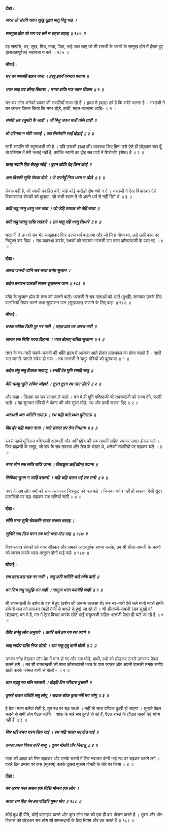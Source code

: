 #### दोहा :

##### जरउ सो संपति सदन सुखु सुहृद मातु पितु भाइ ।
##### सनमुख होत जो राम पद करै न सहस सहाइ ॥ १८५ ॥

वह सम्पत्ति, घर, सुख, मित्र, माता, पिता, भाई जल जाए जो श्री रामजी के चरणों के सम्मुख होने में हँसते हुए (प्रसन्नतापूर्वक) सहायता न करे ॥ १८५ ॥

#### चौपाई :

##### घर घर साजहिं बाहन नाना । हरषु हृदयँ परभात पयाना ॥
##### भरत जाइ घर कीन्ह बिचारू । नगरु बाजि गज भवन भँडारू ॥ १ ॥

घर-घर लोग अनेकों प्रकार की सवारियाँ सजा रहे हैं । हृदय में (बड़ा) हर्ष है कि सबेरे चलना है । भरतजी ने घर जाकर विचार किया कि नगर घोड़े, हाथी, महल-खजाना आदि- ॥ १ ॥

##### संपति सब रघुपति कै आही । जौं बिनु जतन चलौं तजि ताही ॥
##### तौ परिनाम न मोरि भलाई । पाप सिरोमनि साइँ दोहाई ॥ २ ॥

सारी सम्पत्ति श्री रघुनाथजी की है । यदि उसकी (रक्षा की) व्यवस्था किए बिना उसे ऐसे ही छोड़कर चल दूँ, तो परिणाम में मेरी भलाई नहीं है, क्योंकि स्वामी का द्रोह सब पापों में शिरोमणि (श्रेष्ठ) है ॥ २ ॥

##### करइ स्वामि हित सेवकु सोई । दूषन कोटि देइ किन कोई ॥
##### अस बिचारि सुचि सेवक बोले । जे सपनेहुँ निज धरम न डोले ॥ ३ ॥

सेवक वही है, जो स्वामी का हित करे, चाहे कोई करोड़ों दोष क्यों न दे । भरतजी ने ऐसा विचारकर ऐसे विश्वासपात्र सेवकों को बुलाया, जो कभी स्वप्न में भी अपने धर्म से नहीं डिगे थे ॥ ३ ॥

##### कहि सबु मरमु धरमु भल भाषा । जो जेहि लायक सो तेहिं राखा ॥
##### करि सबु जतनु राखि रखवारे । राम मातु पहिं भरतु सिधारे ॥ ४ ॥

भरतजी ने उनको सब भेद समझाकर फिर उत्तम धर्म बतलाया और जो जिस योग्य था, उसे उसी काम पर नियुक्त कर दिया । सब व्यवस्था करके, रक्षकों को रखकर भरतजी राम माता कौसल्याजी के पास गए ॥ ४ ॥

#### दोहा :

##### आरत जननी जानि सब भरत सनेह सुजान ।
##### कहेउ बनावन पालकीं सजन सुखासन जान ॥ १८६ ॥

स्नेह के सुजान (प्रेम के तत्व को जानने वाले) भरतजी ने सब माताओं को आर्त (दुःखी) जानकर उनके लिए पालकियाँ तैयार करने तथा सुखासन यान (सुखपाल) सजाने के लिए कहा ॥ १८६ ॥

#### चौपाई :

##### चक्क चक्कि जिमि पुर नर नारी । चहत प्रात उर आरत भारी ॥
##### जागत सब निसि भयउ बिहाना । भरत बोलाए सचिव सुजाना ॥ १ ॥

नगर के नर-नारी चकवे-चकवी की भाँति हृदय में अत्यन्त आर्त होकर प्रातःकाल का होना चाहते हैं । सारी रात जागते-जागते सबेरा हो गया । तब भरतजी ने चतुर मंत्रियों को बुलवाया ॥ १ ॥

##### कहेउ लेहु सबु तिलक समाजू । बनहिं देब मुनि रामहि राजू ॥
##### बेगि चलहु सुनि सचिव जोहारे । तुरत तुरग रथ नाग सँवारे ॥ २ ॥

और कहा - तिलक का सब सामान ले चलो । वन में ही मुनि वशिष्ठजी श्री रामचन्द्रजी को राज्य देंगे, जल्दी चलो । यह सुनकर मंत्रियों ने वंदना की और तुरंत घोड़े, रथ और हाथी सजवा दिए ॥ २ ॥

##### अरुंधती अरु अगिनि समाऊ । रथ चढ़ि चले प्रथम मुनिराऊ ॥
##### बिप्र बृंद चढ़ि बाहन नाना । चले सकल तप तेज निधाना ॥ ३ ॥

सबसे पहले मुनिराज वशिष्ठजी अरुंधती और अग्निहोत्र की सब सामग्री सहित रथ पर सवार होकर चले । फिर ब्राह्मणों के समूह, जो सब के सब तपस्या और तेज के भंडार थे, अनेकों सवारियों पर चढ़कर चले ॥ ३ ॥

##### नगर लोग सब सजि सजि जाना । चित्रकूट कहँ कीन्ह पयाना ॥
##### सिबिका सुभग न जाहिं बखानी । चढ़ि चढ़ि चलत भईं सब रानी ॥ ४ ॥

नगर के सब लोग रथों को सजा-सजाकर चित्रकूट को चल पड़े । जिनका वर्णन नहीं हो सकता, ऐसी सुंदर पालकियों पर चढ़-चढ़कर सब रानियाँ चलीं ॥ ४ ॥

#### दोहा :

##### सौंपि नगर सुचि सेवकनि सादर सकल चलाइ ।
##### सुमिरि राम सिय चरन तब चले भरत दोउ भाइ ॥ १८७ ॥

विश्वासपात्र सेवकों को नगर सौंपकर और सबको आदरपूर्वक रवाना करके, तब श्री सीता-रामजी के चरणों को स्मरण करके भरत-शत्रुघ्न दोनों भाई चले ॥ १८७ ॥

#### चौपाई :

##### राम दरस बस सब नर नारी । जनु करि करिनि चले तकि बारी ॥
##### बन सिय रामु समुझि मन माहीं । सानुज भरत पयादेहिं जाहीं ॥ १ ॥

श्री रामचन्द्रजी के दर्शन के वश में हुए (दर्शन की अनन्य लालसा से) सब नर-नारी ऐसे चले मानो प्यासे हाथी-हथिनी जल को तककर (बड़ी तेजी से बावले से हुए) जा रहे हों । श्री सीताजी-रामजी (सब सुखों को छोड़कर) वन में हैं, मन में ऐसा विचार करके छोटे भाई शत्रुघ्नजी सहित भरतजी पैदल ही चले जा रहे हैं ॥ १ ॥

##### देखि सनेहु लोग अनुरागे । उतरि चले हय गय रथ त्यागे ॥
##### जाइ समीप राखि निज डोली । राम मातु मृदु बानी बोली ॥ २ ॥

उनका स्नेह देखकर लोग प्रेम में मग्न हो गए और सब घोड़े, हाथी, रथों को छोड़कर उनसे उतरकर पैदल चलने लगे । तब श्री रामचन्द्रजी की माता कौसल्याजी भरत के पास जाकर और अपनी पालकी उनके समीप खड़ी करके कोमल वाणी से बोलीं - ॥ २ ॥

##### तात चढ़हु रथ बलि महतारी । होइहि प्रिय परिवारु दुखारी ॥
##### तुम्हरें चलत चलिहि सबु लोगू । सकल सोक कृस नहिं मग जोगू ॥ ३ ॥

हे बेटा! माता बलैया लेती है, तुम रथ पर चढ़ जाओ । नहीं तो सारा परिवार दुःखी हो जाएगा । तुम्हारे पैदल चलने से सभी लोग पैदल चलेंगे । शोक के मारे सब दुबले हो रहे हैं, पैदल रास्ते के (पैदल चलने के) योग्य नहीं हैं ॥ ३ ॥

##### सिर धरि बचन चरन सिरु नाई । रथ चढ़ि चलत भए दोउ भाई ॥
##### तमसा प्रथम दिवस करि बासू । दूसर गोमति तीर निवासू ॥ ४ ॥

माता की आज्ञा को सिर चढ़ाकर और उनके चरणों में सिर नवाकर दोनों भाई रथ पर चढ़कर चलने लगे । पहले दिन तमसा पर वास (मुकाम) करके दूसरा मुकाम गोमती के तीर पर किया ॥ ४ ॥

#### दोहा :

##### पय अहार फल असन एक निसि भोजन एक लोग ।
##### करत राम हित नेम ब्रत परिहरि भूषन भोग ॥ १८८ ॥

कोई दूध ही पीते, कोई फलाहार करते और कुछ लोग रात को एक ही बार भोजन करते हैं । भूषण और भोग-विलास को छोड़कर सब लोग श्री रामचन्द्रजी के लिए नियम और व्रत करते हैं ॥ १८८ ॥